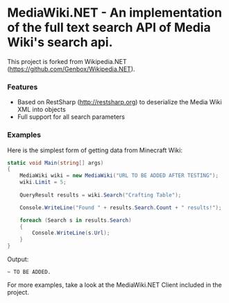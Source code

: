 # MediaWiki.NET - An implementation of the full text search API of Media Wiki's search api.

This project is forked from Wikipedia.NET (https://github.com/Genbox/Wikipedia.NET).

### Features

* Based on RestSharp (http://restsharp.org) to deserialize the Media Wiki XML into objects
* Full support for all search parameters

### Examples

Here is the simplest form of getting data from Minecraft Wiki:

```csharp
static void Main(string[] args)
{
	MediaWiki wiki = new MediaWiki("URL TO BE ADDED AFTER TESTING");
	wiki.Limit = 5;
	
	QueryResult results = wiki.Search("Crafting Table");

	Console.WriteLine("Found " + results.Search.Count + " results!");

	foreach (Search s in results.Search)
	{
		Console.WriteLine(s.Url);
	}
}
```

Output:
```
~ TO BE ADDED.
```

For more examples, take a look at the MediaWiki.NET Client included in the project.
